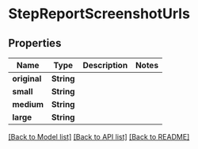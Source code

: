 # StepReportScreenshotUrls

## Properties
Name | Type | Description | Notes
------------ | ------------- | ------------- | -------------
**original** | **String** |  | 
**small** | **String** |  | 
**medium** | **String** |  | 
**large** | **String** |  | 

[[Back to Model list]](../README.md#documentation-for-models) [[Back to API list]](../README.md#documentation-for-api-endpoints) [[Back to README]](../README.md)


